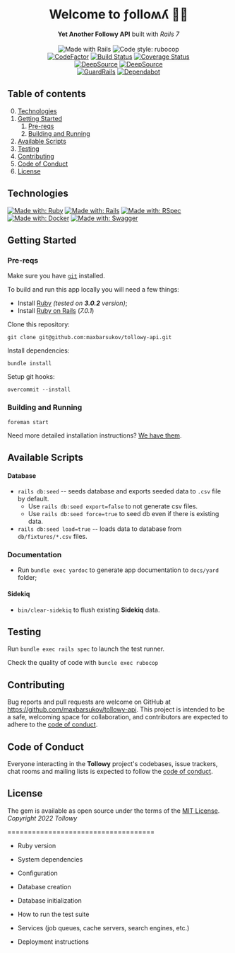 <h1 align="center">Welcome to ƒolloʍʎ 🔮👋</h1>
<p align="center">
  <b>Yet Another Followy API</b> built with <em>Rails 7</em>
    <br /><br />
    <img alt="Made with Rails" src="https://img.shields.io/badge/Made%20with-Rails-%23CC0000?logo=ruby&logoColor=white">
    <img alt="Code style: rubocop" src="https://img.shields.io/badge/code%20style-rubocop-AD1401.svg">
    <br />
    <a href="https://www.codefactor.io/repository/github/maxbarsukov/tollowy-api/overview/master"><img src="https://www.codefactor.io/repository/github/maxbarsukov/tollowy-api/badge/master" alt="CodeFactor" /></a>
    <a href="https://github.com/maxbarsukov/tollowy-api/actions/workflows/ci.yml"><img src="https://github.com/maxbarsukov/tollowy-api/workflows/CI/badge.svg" alt="Build Status" /></a>
    <a href="https://coveralls.io/github/maxbarsukov/tollowy-api?branch=master"><img src="https://coveralls.io/repos/github/maxbarsukov/tollowy-api/badge.svg?branch=master" alt="Coverage Status" /></a>
    <br />
    <a href="https://deepsource.io/gh/maxbarsukov/tollowy-api/?ref=repository-badge" target="_blank"><img alt="DeepSource" title="DeepSource" src="https://deepsource.io/gh/maxbarsukov/tollowy-api.svg/?label=active+issues&show_trend=true&token=H_V7h7eDlbsuMc_pOQL2Sr92"/></a>
    <a href="https://deepsource.io/gh/maxbarsukov/tollowy-api/?ref=repository-badge" target="_blank"><img alt="DeepSource" title="DeepSource" src="https://deepsource.io/gh/maxbarsukov/tollowy-api.svg/?label=resolved+issues&token=H_V7h7eDlbsuMc_pOQL2Sr92"/></a>
    <br />
    <a href="https://dashboard.guardrails.io/gh/maxbarsukov/repos/117025" target="_blank"><img alt="GuardRails" title="GuardRails" src="https://api.guardrails.io/v2/badges/maxbarsukov/tollowy-api.svg?token=70b5093a890df31a9bafc7c989da2f392e086053ea18441c74db30a008f7e22d&provider=github"/></a>
    <a href="https://dependabot.com" target="_blank"><img alt="Dependabot" title="Dependabot" src="https://img.shields.io/badge/dependabot-enabled-success.svg"/></a>
</p>


## Table of contents
0. [Technologies](#technologies)
1. [Getting Started](#getting-started)
    1. [Pre-reqs](#pre-reqs)
    2. [Building and Running](#run)
2. [Available Scripts](#scripts)
3. [Testing](#testing)
4. [Contributing](#contributing)
5. [Code of Conduct](#code-of-conduct)
6. [License](#license)

## Technologies <a name="technologies"></a>

[![Made with: Ruby](https://img.shields.io/badge/Ruby-fbefeb?style=for-the-badge&logo=ruby&logoColor=AD1401)](https://www.ruby-lang.org/)
[![Made with: Rails](https://img.shields.io/badge/Rails-CC0000?style=for-the-badge&logo=rubyonrails&logoColor=white)](https://rubyonrails.org/)
[![Made with: RSpec](https://img.shields.io/badge/RSpec-81d2ed?style=for-the-badge&logo=rubygems&logoColor=ef4e6f)](https://rubyonrails.org/)
[![Made with: Docker](https://img.shields.io/badge/Docker-2496ED?style=for-the-badge&logo=docker&logoColor=white)](https://www.docker.com/)
[![Made with: Swagger](https://img.shields.io/badge/Swagger-85EA2D?style=for-the-badge&logo=swagger&logoColor=black)](https://swagger.io/)


## Getting Started <a name="getting-started"></a>

### Pre-reqs <a name="pre-reqs"></a>

Make sure you have [`git`](https://git-scm.com/) installed.

To build and run this app locally you will need a few things:

- Install [Ruby](https://www.ruby-lang.org/en/documentation/installation/) *(tested on **3.0.2** version)*;
- Install [Ruby on Rails](https://guides.rubyonrails.org/getting_started.html) (*7.0.1*)

Clone this repository:

    git clone git@github.com:maxbarsukov/tollowy-api.git

Install dependencies:

    bundle install

Setup git hooks:

    overcommit --install

### Building and Running <a name="run"></a>

    foreman start

Need more detailed installation instructions?
[We have them](./docs/install.md).


## Available Scripts <a name="scripts"></a>

#### Database

- `rails db:seed` -- seeds database and exports seeded data to `.csv` file by default.
  - Use `rails db:seed export=false` to not generate csv files.
  - Use `rails db:seed force=true` to  seed db even if there is existing data.
- `rails db:seed load=true` -- loads data to database from `db/fixtures/*.csv` files.

### Documentation
- Run `bundle exec yardoc` to generate app documentation to `docs/yard` folder;

#### Sidekiq
- `bin/clear-sidekiq` to flush existing **Sidekiq** data.

## Testing <a name="testing"></a>

Run `bundle exec rails spec` to launch the test runner.

Check the quality of code with `buncle exec rubocop`


## Contributing <a name="contributing"></a>

Bug reports and pull requests are welcome on GitHub at https://github.com/maxbarsukov/tollowy-api.
This project is intended to be a safe, welcoming space for collaboration, and contributors are expected to adhere to the [code of conduct](https://github.com/maxbarsukov/toylang/blob/master/CODE_OF_CONDUCT.md).


## Code of Conduct <a name="code-of-conduct"></a>

Everyone interacting in the **Tollowy** project's codebases, issue trackers, chat rooms and mailing lists is expected to follow the [code of conduct](https://github.com/maxbarsukov/tollowy-api/blob/master/CODE_OF_CONDUCT.md).


## License <a name="license"></a>

The gem is available as open source under the terms of the [MIT License](https://opensource.org/licenses/MIT).
*Copyright 2022 Tollowy*


====================================

* Ruby version

* System dependencies

* Configuration

* Database creation

* Database initialization

* How to run the test suite

* Services (job queues, cache servers, search engines, etc.)

* Deployment instructions

